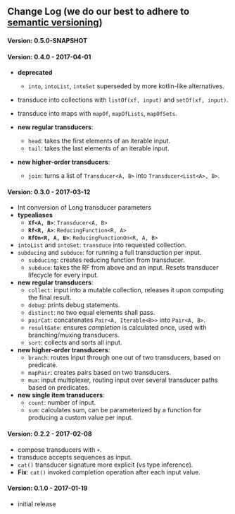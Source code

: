 ## Change Log (we do our best to adhere to [semantic versioning](http://semver.org/))

#### Version: 0.5.0-SNAPSHOT 


#### Version: 0.4.0 - 2017-04-01
- **deprecated**
  - `into`, `intoList`, `intoSet` superseded by more kotlin-like alternatives.
  
- transduce into collections with `listOf(xf, input)` and `setOf(xf, input)`.
- transduce into maps with `mapOf`, `mapOfLists`, `mapOfSets`.
- **new regular transducers**:
  - `head`: takes the first elements of an iterable input.
  - `tail`: takes the last elements of an iterable input.
- **new higher-order transducers**:
  - `join`: turns a list of `Transducer<A, B>` into `Transducer<List<A>, B>`.


#### Version: 0.3.0 - 2017-03-12
- Int conversion of Long transducer parameters
- **typealiases**
  - **`Xf<A, B>`**: `Transducer<A, B>`
  - **`Rf<R, A>`**: `ReducingFunction<R, A>`
  - **`RfOn<R, A, B>`**: `ReducingFunctionOn<R, A, B>`
- `intoList` and `intoSet`: `transduce` into requested collection.
- `subducing` and `subduce`: for running a full transduction per input.
  - `subducing`: creates reducing function from transducer.
  - `subduce`: takes the RF from above and an input. Resets transducer lifecycle for every input.
- **new regular transducers**:
  - `collect`: input into a mutable collection, releases it upon computing the final result.
  - `debug`: prints debug statements.
  - `distinct`: no two equal elements shall pass.
  - `pairCat`: concatenates `Pair<A, Iterable<B>>` into `Pair<A, B>`.
  - `resultGate`: ensures _completion_ is calculated once, used with branching/muxing transducers.
  - `sort`: collects and sorts all input.
- **new higher-order transducers**:
  - `branch`: routes input through one out of two transducers, based on predicate.
  - `mapPair`: creates pairs based on two transducers. 
  - `mux`: input multiplexer, routing input over several transducer paths based on predicates.
- **new single item transducers**:
  - `count`: number of input.
  - `sum`: calculates sum, can be parameterized by a function for producing a custom value per input.


#### Version: 0.2.2 - 2017-02-08
- compose transducers with `+`.
- transduce accepts sequences as input.
- `cat()` transducer signature more explicit (vs type inference).
- **Fix**: `cat()` invoked completion operation after each input value.  


#### Version: 0.1.0 - 2017-01-19
- initial release

